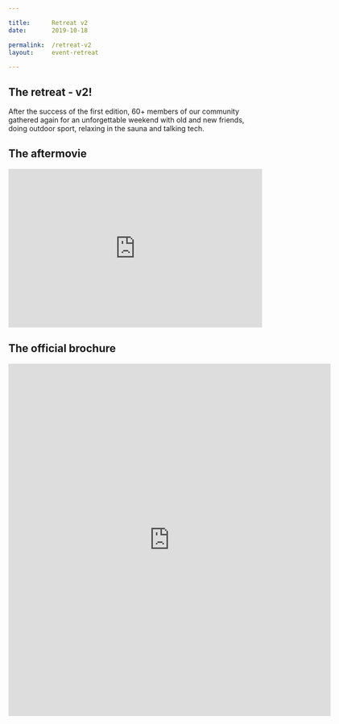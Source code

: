 ```yaml
---

title:      Retreat v2
date:       2019-10-18

permalink:  /retreat-v2
layout:     event-retreat

---
```


## The retreat - v2!
After the success of the first edition, 60+ members of our community gathered again for an unforgettable weekend with old and new friends, doing outdoor sport, relaxing in the sauna and talking tech.


## The aftermovie
<iframe width="100%" height="315" src="https://www.youtube.com/embed/H25jP01VOSw" frameborder="0" allow="accelerometer; autoplay; clipboard-write; encrypted-media; gyroscope; picture-in-picture" allowfullscreen></iframe>


## The official brochure
<iframe src="https://drive.google.com/file/d/1BZUKzEHCbvKrnNV6wNa0-nd2G9TIq6Q8/preview?usp=embed_googleplus" style="border: 0; width: 640; height: 700px;" allowfullscreen></iframe>
